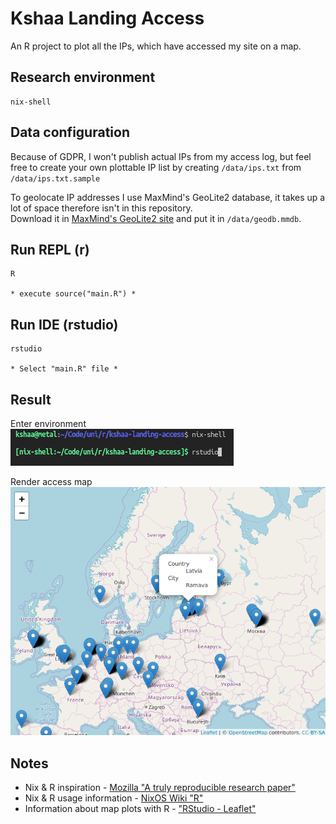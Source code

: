 # Kshaa Landing Access
An R project to plot all the IPs, which have accessed my site on a map.  

## Research environment
```
nix-shell
```

## Data configuration
Because of GDPR, I won't publish actual IPs from my access log, but feel free
to create your own plottable IP list by creating `/data/ips.txt` from `/data/ips.txt.sample`

To geolocate IP addresses I use MaxMind's GeoLite2 database, it takes up a lot of space therefore isn't in this repository.  
Download it in [MaxMind's GeoLite2 site](https://dev.maxmind.com/geoip/geoip2/geolite2/) and put it in `/data/geodb.mmdb`.  

## Run REPL (r)
```
R

* execute source("main.R") *
```

## Run IDE (rstudio)
```
rstudio 

* Select "main.R" file *
```

## Result
Enter environment   
![Enter environment](./nix_environment.png) 

Render access map  
![Render access map](./rendered_access_map.png)

## Notes
- Nix & R inspiration - [Mozilla "A truly reproducible research paper"](https://mozillafoundation.github.io/2017-fellows-sf/re-papers/)   
- Nix & R usage information - [NixOS Wiki "R"](https://nixos.wiki/wiki/R#With_nix-shell)  
- Information about map plots with R - ["RStudio - Leaflet"](https://rstudio.github.io/leaflet/)  